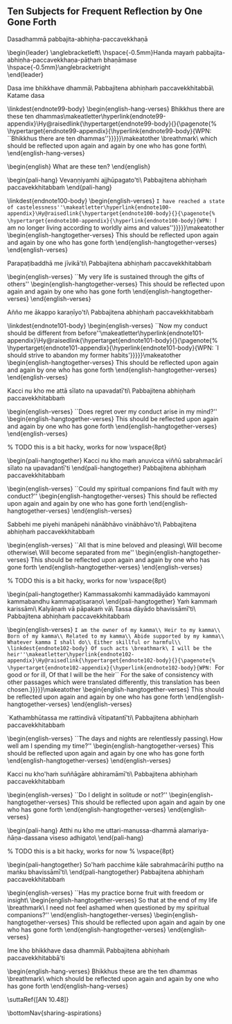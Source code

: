 ## Ten Subjects for Frequent Reflection by One Gone Forth<a id="ten-reflections"></a>
Dasadhammā pabbajita-abhiṇha-paccavekkhaṇā

\begin{leader}
  \anglebracketleft\ \hspace{-0.5mm}Handa mayaṁ pabbajita-abhiṇha-paccavekkhaṇa-pāṭhaṁ bhaṇāmase \hspace{-0.5mm}\anglebracketright\
\end{leader}

Dasa ime bhikkhave dhammā\\
Pabbajitena abhiṇhaṁ paccavekkhitabbā\\
Katame dasa

\linkdest{endnote99-body}
\begin{english-hang-verses}
  Bhikkhus there are these ten dhammas\makeatletter\hyperlink{endnote99-appendix}\Hy@raisedlink{\hypertarget{endnote99-body}{}{\pagenote{%
        \hypertarget{endnote99-appendix}{\hyperlink{endnote99-body}{WPN: ``Bhikkhus there are ten dhammas''}}}}}\makeatother
  \breathmark\ which should be reflected upon again and again by one who has gone forth\\
\end{english-hang-verses}

\begin{english}
  What are these ten?
\end{english}

\begin{pali-hang}
  Vevaṇṇiyamhi ajjhūpagato'ti\\
  Pabbajitena abhiṇhaṁ paccavekkhitabbaṁ
\end{pali-hang}

\linkdest{endnote100-body}
\begin{english-verses}
  ``I have reached a state of castelessness''\makeatletter\hyperlink{endnote100-appendix}\Hy@raisedlink{\hypertarget{endnote100-body}{}{\pagenote{%
        \hypertarget{endnote100-appendix}{\hyperlink{endnote100-body}{WPN: ``I am no longer living according to worldly aims and values''}}}}}\makeatother
  \begin{english-hangtogether-verses}
    This should be reflected upon again and again by one who has gone forth
  \end{english-hangtogether-verses}
\end{english-verses}

Parapaṭibaddhā me jīvikā'ti\\
Pabbajitena abhiṇhaṁ paccavekkhitabbaṁ

\begin{english-verses}
  ``My very life is sustained through the gifts of others''
  \begin{english-hangtogether-verses}
    This should be reflected upon again and again by one who has gone forth
  \end{english-hangtogether-verses}
\end{english-verses}

Añño me ākappo karaṇīyo'ti\\
Pabbajitena abhiṇhaṁ paccavekkhitabbaṁ

\linkdest{endnote101-body}
\begin{english-verses}
  ``Now my conduct should be different from before''\makeatletter\hyperlink{endnote101-appendix}\Hy@raisedlink{\hypertarget{endnote101-body}{}{\pagenote{%
        \hypertarget{endnote101-appendix}{\hyperlink{endnote101-body}{WPN: `I should strive to abandon my former habits'}}}}}\makeatother
  \begin{english-hangtogether-verses}
    This should be reflected upon again and again by one who has gone forth
  \end{english-hangtogether-verses}
\end{english-verses}

Kacci nu kho me attā sīlato na upavadatī'ti\\
Pabbajitena abhiṇhaṁ paccavekkhitabbaṁ

\begin{english-verses}
  ``Does regret over my conduct arise in my mind?''
  \begin{english-hangtogether-verses}
    This should be reflected upon again and again by one who has gone forth
  \end{english-hangtogether-verses}
\end{english-verses}

% TODO this is a bit hacky, works for now
\vspace{8pt}

\begin{pali-hangtogether}
  Kacci nu kho maṁ anuvicca viññū sabrahmacārī sīlato na upavadantī'ti
\end{pali-hangtogether}
Pabbajitena abhiṇhaṁ paccavekkhitabbaṁ

\begin{english-verses}
  ``Could my spiritual companions find fault with my conduct?''
  \begin{english-hangtogether-verses}
    This should be reflected upon again and again by one who has gone forth
  \end{english-hangtogether-verses}
\end{english-verses}

Sabbehi me piyehi manāpehi nānābhāvo vinābhāvo'ti\\
Pabbajitena abhiṇhaṁ paccavekkhitabbaṁ

\begin{english-verses}
  ``All that is mine beloved and pleasing\\
  Will become otherwise\\
  Will become separated from me''
  \begin{english-hangtogether-verses}
    This should be reflected upon again and again by one who has gone forth
  \end{english-hangtogether-verses}
\end{english-verses}

% TODO this is a bit hacky, works for now
\vspace{8pt}

\begin{pali-hangtogether}
  Kammassakomhi kammadāyādo kammayoni kammabandhu kammapaṭisaraṇo\\
\end{pali-hangtogether}
Yaṁ kammaṁ karissāmi\\
Kalyāṇaṁ vā pāpakaṁ vā\\
Tassa dāyādo bhavissāmī'ti\\
Pabbajitena abhiṇhaṁ paccavekkhitabbaṁ

\begin{english-verses}
  ``I am the owner of my kamma\\
  Heir to my kamma\\
  Born of my kamma\\
  Related to my kamma\\
  Abide supported by my kamma\\
  Whatever kamma I shall do\\
  Either skillful or harmful\\
\linkdest{endnote102-body}
  Of such acts \breathmark\ I will be the heir''\makeatletter\hyperlink{endnote102-appendix}\Hy@raisedlink{\hypertarget{endnote102-body}{}{\pagenote{%
        \hypertarget{endnote102-appendix}{\hyperlink{endnote102-body}{WPN: ``For good or for ill, Of that I will be the heir`` For the sake of consistency with other passages which were translated differently, this translation has been chosen.}}}}}\makeatother
  \begin{english-hangtogether-verses}
    This should be reflected upon again and again by one who has gone forth
  \end{english-hangtogether-verses}
\end{english-verses}

`Kathambhūtassa me rattindivā vītipatantī'ti\\
Pabbajitena abhiṇhaṁ paccavekkhitabbaṁ

\begin{english-verses}
  ``The days and nights are relentlessly passing\\
  How well am I spending my time?''
  \begin{english-hangtogether-verses}
    This should be reflected upon again and again by one who has gone forth
  \end{english-hangtogether-verses}
\end{english-verses}

Kacci nu kho'haṁ suññāgāre abhiramāmī'ti\\
Pabbajitena abhiṇhaṁ paccavekkhitabbaṁ

\begin{english-verses}
  ``Do I delight in solitude or not?''
  \begin{english-hangtogether-verses}
    This should be reflected upon again and again by one who has gone forth
  \end{english-hangtogether-verses}
\end{english-verses}

\begin{pali-hang}
  Atthi nu kho me uttari-manussa-dhammā alamariya-ñāṇa-dassana viseso adhigato\\
\end{pali-hang}

% TODO this is a bit hacky, works for now
% \vspace{8pt}

\begin{pali-hangtogether}
  So'haṁ pacchime kāle sabrahmacārīhi puṭṭho na maṅku bhavissāmī'ti\\
\end{pali-hangtogether}
Pabbajitena abhiṇhaṁ paccavekkhitabbaṁ

\begin{english-verses}
  ``Has my practice borne fruit with freedom or insight\\
  \begin{english-hangtogether-verses}
    So that at the end of my life \breathmark\ I need not feel ashamed when questioned by my spiritual companions?''
  \end{english-hangtogether-verses}
  \begin{english-hangtogether-verses}
    This should be reflected upon again and again by one who has gone forth
  \end{english-hangtogether-verses}
\end{english-verses}

Ime kho bhikkhave dasa dhammā\\
Pabbajitena abhiṇhaṁ paccavekkhitabbā'ti

\begin{english-hang-verses}
  Bhikkhus these are the ten dhammas \breathmark\ which should be reflected upon again and again by one who has gone forth
\end{english-hang-verses}

\suttaRef{[AN 10.48]}

\bottomNav{sharing-aspirations}

